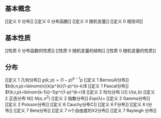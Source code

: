 ## 基本概念
[[定义 0 分布]]
[[定义 0 分布函数]]
[[定义 0 随机变量]]
[[定义 0 相空间]]

## 基本性质
[[性质 0 分布函数的性质]]
[[性质 0 随机变量的结构]]
[[性质 0 随机变量的性质]]

## 分布
[[定义 1 几何分布]] $g(k;p)=(1-p)^{k-1}p$
[[定义 1 Bernoulli分布]] $b(k;n,p)=\binom{n}{k}p^{k}(1-p)^{n-k}$
[[定义 1 Pascal分布]] $f(k;r,p)=\binom{k-1}{r-1}p^r(1-p)^{k-r}$
[[定义 2 均匀分布 U]] $U(a,b)$
[[定义 2 正态分布 N]] $N(a,\sigma^2)$
[[定义 2 指数分布]] $Exp(\lambda)=$
[[定义 2 Gamma分布]]
[[定义 2 Poisson分布]]
[[定义 6 Cauchy分布C]]
[[定义 6 F分布]]
[[定义 6 t分布]]
[[定义 7 Beta分布]]
[[定义 7 n个自由度的X2分布]]
[[定义 7 Rayleigh 分布]]
